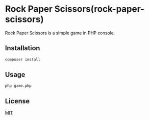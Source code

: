 # Rock Paper Scissors(rock-paper-scissors)
Rock Paper Scissors is a simple game in PHP console. 

## Installation

```bash
composer install
```

## Usage
```bash
php game.php
```

## License
[MIT](https://choosealicense.com/licenses/mit/)